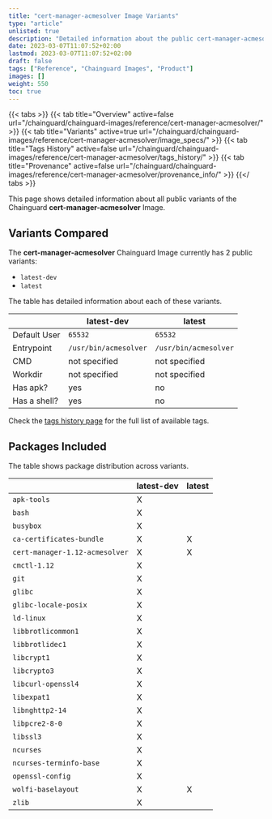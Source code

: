 ```yaml
---
title: "cert-manager-acmesolver Image Variants"
type: "article"
unlisted: true
description: "Detailed information about the public cert-manager-acmesolver Chainguard Image variants"
date: 2023-03-07T11:07:52+02:00
lastmod: 2023-03-07T11:07:52+02:00
draft: false
tags: ["Reference", "Chainguard Images", "Product"]
images: []
weight: 550
toc: true
---
```


{{< tabs >}}
{{< tab title="Overview" active=false url="/chainguard/chainguard-images/reference/cert-manager-acmesolver/" >}}
{{< tab title="Variants" active=true url="/chainguard/chainguard-images/reference/cert-manager-acmesolver/image_specs/" >}}
{{< tab title="Tags History" active=false url="/chainguard/chainguard-images/reference/cert-manager-acmesolver/tags_history/" >}}
{{< tab title="Provenance" active=false url="/chainguard/chainguard-images/reference/cert-manager-acmesolver/provenance_info/" >}}
{{</ tabs >}}

This page shows detailed information about all public variants of the Chainguard **cert-manager-acmesolver** Image.

## Variants Compared
The **cert-manager-acmesolver** Chainguard Image currently has 2 public variants: 

- `latest-dev`
- `latest`

The table has detailed information about each of these variants.

|              | latest-dev            | latest                |
|--------------|-----------------------|-----------------------|
| Default User | `65532`               | `65532`               |
| Entrypoint   | `/usr/bin/acmesolver` | `/usr/bin/acmesolver` |
| CMD          | not specified         | not specified         |
| Workdir      | not specified         | not specified         |
| Has apk?     | yes                   | no                    |
| Has a shell? | yes                   | no                    |

Check the [tags history page](/chainguard/chainguard-images/reference/cert-manager-acmesolver/tags_history/) for the full list of available tags.

## Packages Included
The table shows package distribution across variants.

|                                | latest-dev | latest |
|--------------------------------|------------|--------|
| `apk-tools`                    | X          |        |
| `bash`                         | X          |        |
| `busybox`                      | X          |        |
| `ca-certificates-bundle`       | X          | X      |
| `cert-manager-1.12-acmesolver` | X          | X      |
| `cmctl-1.12`                   | X          |        |
| `git`                          | X          |        |
| `glibc`                        | X          |        |
| `glibc-locale-posix`           | X          |        |
| `ld-linux`                     | X          |        |
| `libbrotlicommon1`             | X          |        |
| `libbrotlidec1`                | X          |        |
| `libcrypt1`                    | X          |        |
| `libcrypto3`                   | X          |        |
| `libcurl-openssl4`             | X          |        |
| `libexpat1`                    | X          |        |
| `libnghttp2-14`                | X          |        |
| `libpcre2-8-0`                 | X          |        |
| `libssl3`                      | X          |        |
| `ncurses`                      | X          |        |
| `ncurses-terminfo-base`        | X          |        |
| `openssl-config`               | X          |        |
| `wolfi-baselayout`             | X          | X      |
| `zlib`                         | X          |        |

